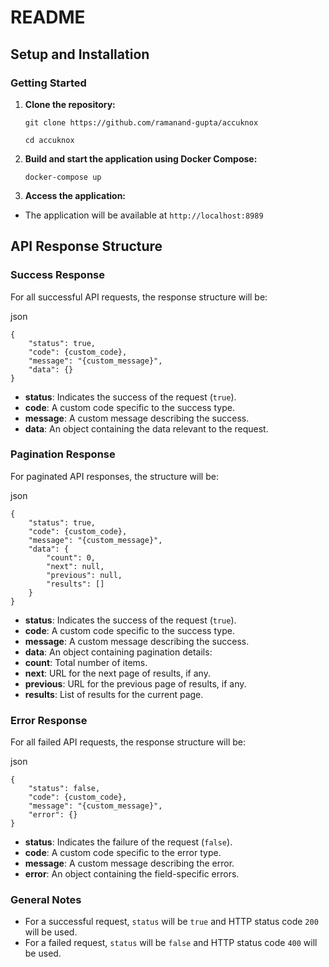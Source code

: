 # README

## Setup and Installation

### Getting Started

1.  **Clone the repository:**
   
    `git clone https://github.com/ramanand-gupta/accuknox`

    `cd accuknox`  

2.  **Build and start the application using Docker Compose:**

    `docker-compose up`


3.  **Access the application:**

- The application will be available at `http://localhost:8989`
  

## API Response Structure
  

### Success Response

For all successful API requests, the response structure will be:

json

    {
	    "status": true,
	    "code": {custom_code},
	    "message": "{custom_message}",
	    "data": {}
    }


-  **status**: Indicates the success of the request (`true`).
-  **code**: A custom code specific to the success type.
-  **message**: A custom message describing the success.
-  **data**: An object containing the data relevant to the request.
  

### Pagination Response

For paginated API responses, the structure will be:

json

	{
		"status": true,
		"code": {custom_code},
		"message": "{custom_message}",
		"data": {
			"count": 0,
			"next": null,
			"previous": null,
			"results": []
		}
	}


-  **status**: Indicates the success of the request (`true`).
-  **code**: A custom code specific to the success type.
-  **message**: A custom message describing the success.
-  **data**: An object containing pagination details:
-  **count**: Total number of items.
-  **next**: URL for the next page of results, if any.
-  **previous**: URL for the previous page of results, if any.
-  **results**: List of results for the current page.


### Error Response

For all failed API requests, the response structure will be:

json

	{
		"status": false,
		"code": {custom_code},
		"message": "{custom_message}",
		"error": {}
	}


-  **status**: Indicates the failure of the request (`false`).
-  **code**: A custom code specific to the error type.
-  **message**: A custom message describing the error.
-  **error**: An object containing the field-specific errors.
  

### General Notes

- For a successful request, `status` will be `true` and HTTP status code `200` will be used.
- For a failed request, `status` will be `false` and HTTP status code `400` will be used.

